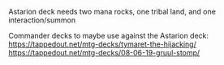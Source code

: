 Astarion deck needs two mana rocks, one tribal land, and one interaction/summon

Commander decks to maybe use against the Astarion deck:
https://tappedout.net/mtg-decks/tymaret-the-hijacking/
https://tappedout.net/mtg-decks/08-06-19-gruul-stomp/